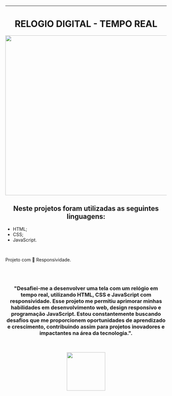 ________________________________________
<h1 align="center" > RELOGIO DIGITAL - TEMPO REAL </h1>

<p align="center">
  <img width="900" height="500" src="https://github.com/FelipeAz01/Rel-gio-Digital/assets/147412994/526dc23b-cfbc-4d18-872f-13c9941ba63d">

</p>

<h2 align="center"> Neste projetos foram utilizadas as seguintes linguagens:</h2>
<ul>
 <li>HTML;</li>
 <li>CSS;</li>
 <li>JavaScript.</li>
</ul>
<br>
<p> Projeto com 📱 Responsividade.</p>
<br>
<br>

<h3 align="center"> "Desafiei-me a desenvolver uma tela com um relógio em tempo real, utilizando HTML, CSS e JavaScript com responsividade. Esse projeto me permitiu aprimorar minhas habilidades em desenvolvimento web, design responsivo e programação JavaScript. Estou constantemente buscando desafios que me proporcionem oportunidades de aprendizado e crescimento, contribuindo assim para projetos inovadores e impactantes na área da tecnologia.".</h3>

<br>
<br>

<div align="center"> 
<a href="https://felipeaz01.github.io/Rel-gio-Digital/"  >
  <img   width="120px" src="https://img.shields.io/website-up-down-green-red/http/monip.org.svg"  /> 
</a>
</div>
